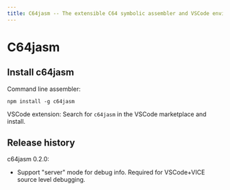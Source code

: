 ```yaml
---
title: C64jasm -- The extensible C64 symbolic assembler and VSCode environment
---
```


# C64jasm

## Install c64jasm

Command line assembler:

```
npm install -g c64jasm
```

VSCode extension: Search for `c64jasm` in the VSCode marketplace and install.

## Release history

c64jasm 0.2.0:
- Support "server" mode for debug info.  Required for VSCode+VICE source level debugging.